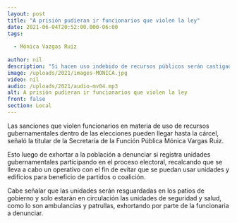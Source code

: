 ```yaml
---
layout: post
title: "A prisión pudieran ir funcionarios que violen la ley"
date: 2021-06-04T20:52:00.000-06:00
tags:
  
  - Mónica Vazgas Ruiz
  
author: nil
description: "Si hacen uso indebido de recursos públicos serán castigados."
image: /uploads/2021/images-MONICA.jpg
video: nil
audio: /uploads/2021/audio-mv04.mp3
alt: A prisión pudieran ir funcionarios que violen la ley
front: false
section: Local
---
```


Las sanciones que violen funcionarios en materia de uso de recursos gubernamentales dentro de las elecciones pueden llegar hasta la cárcel, señaló la titular de la Secretaría de la Función Pública Mónica Vargas Ruiz.

Esto luego de exhortar a la población a denunciar si registra unidades gubernamentales participando en el proceso electoral, recalcando que se lleva a cabo un operativo con el fin de evitar que se puedan usar unidades y edificios para beneficio de partidos o coalición.

Cabe señalar que las unidades serán resguardadas en los patios de gobierno y solo estarán en circulación las unidades de seguridad y salud, como lo son ambulancias y patrullas, exhortando por parte de la funcionaria a denunciar.
